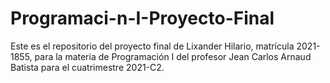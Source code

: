 # Programaci-n-I-Proyecto-Final
Este es el repositorio del proyecto final de Lixander Hilario, matrícula 2021-1855, para la materia de Programación I del profesor Jean Carlos Arnaud Batista para el cuatrimestre 2021-C2.
